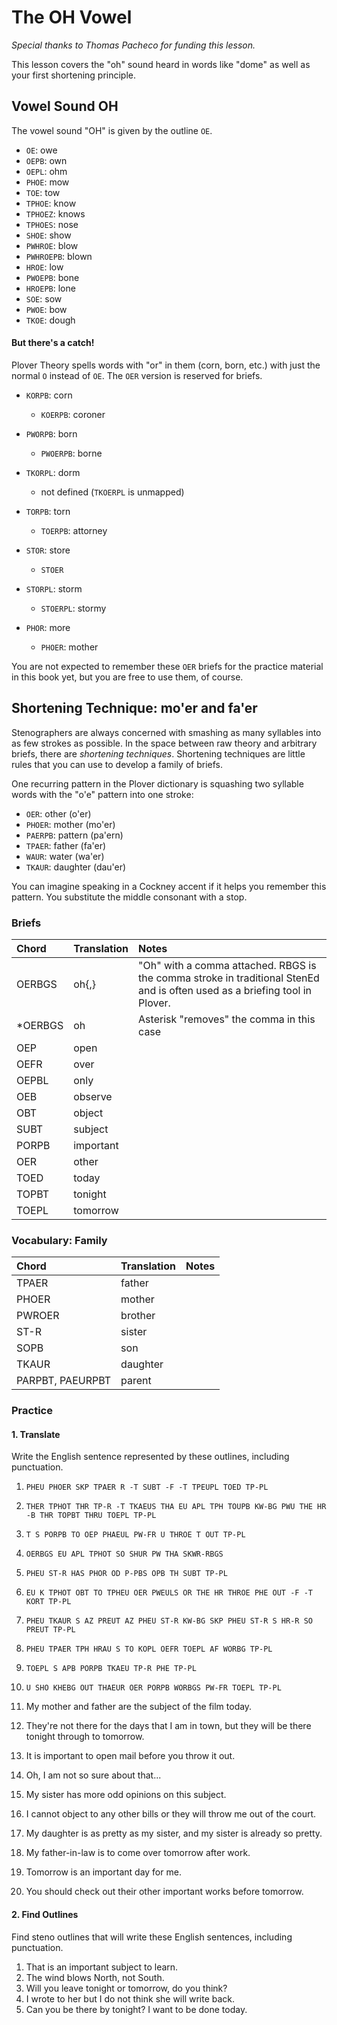 # The OH Vowel

_Special thanks to Thomas Pacheco for funding this lesson._

This lesson covers the "oh" sound heard in words like "dome" as well as your first shortening principle.

## Vowel Sound OH

The vowel sound "OH" is given by the outline `OE`.

* `OE`: owe
* `OEPB`: own
* `OEPL`: ohm
* `PHOE`: mow
* `TOE`: tow
* `TPHOE`: know
* `TPHOEZ`: knows
* `TPHOES`: nose
* `SHOE`: show
* `PWHROE`: blow
* `PWHROEPB`: blown
* `HROE`: low
* `PWOEPB`: bone
* `HROEPB`: lone
* `SOE`: sow
* `PWOE`: bow
* `TKOE`: dough

#### But there's a catch!

Plover Theory spells words with "or" in them \(corn, born, etc.\) with just the normal `O` instead of `OE`. The `OER` version is reserved for briefs.

* `KORPB`: corn
  * `KOERPB`: coroner
* `PWORPB`: born
  * `PWOERPB`: borne
* `TKORPL`: dorm
  * not defined \(`TKOERPL` is unmapped\)
* `TORPB`: torn
  * `TOERPB`: attorney
* `STOR`: store
  * `STOER`
* `STORPL`: storm

  * `STOERPL`: stormy

* `PHOR`: more

  * `PHOER`: mother

You are not expected to remember these `OER` briefs for the practice material in this book yet, but you are free to use them, of course.

## Shortening Technique: mo'er and fa'er

Stenographers are always concerned with smashing as many syllables into as few strokes as possible. In the space between raw theory and arbitrary briefs, there are _shortening techniques_. Shortening techniques are little rules that you can use to develop a family of briefs.

One recurring pattern in the Plover dictionary is squashing two syllable words with the "o'e" pattern into one stroke:

* `OER`: other \(o'er\)
* `PHOER`: mother \(mo'er\)
* `PAERPB`: pattern \(pa'ern\)
* `TPAER`: father \(fa'er\)
* `WAUR`: water \(wa'er\)
* `TKAUR`: daughter \(dau'er\)

You can imagine speaking in a Cockney accent if it helps you remember this pattern. You substitute the middle consonant with a stop.

### Briefs

| Chord | Translation | Notes |
| :--- | :--- | :--- |
| OERBGS | oh{,} | "Oh" with a comma attached. RBGS is the comma stroke in traditional StenEd and is often used as a briefing tool in Plover. |
| \*OERBGS | oh | Asterisk "removes" the comma in this case |
| OEP | open |  |
| OEFR | over |  |
| OEPBL | only |  |
| OEB | observe |  |
| OBT | object |  |
| SUBT | subject |  |
| PORPB | important |  |
| OER | other |  |
| TOED | today |  |
| TOPBT | tonight |  |
| TOEPL | tomorrow |  |

### Vocabulary: Family

| Chord | Translation | Notes |
| :--- | :--- | :--- |
| TPAER | father |  |
| PHOER | mother |  |
| PWROER | brother |  |
| ST-R | sister |  |
| SOPB | son |  |
| TKAUR | daughter |  |
| PARPBT, PAEURPBT | parent |  |

### Practice

#### 1. Translate

Write the English sentence represented by these outlines, including punctuation.

1. `PHEU PHOER SKP TPAER R -T SUBT -F -T TPEUPL TOED TP-PL`
2. `THER TPHOT THR TP-R -T TKAEUS THA EU APL TPH TOUPB KW-BG PWU THE HR -B THR TOPBT THRU TOEPL TP-PL`
3. `T S PORPB TO OEP PHAEUL PW-FR U THROE T OUT TP-PL`
4. `OERBGS EU APL TPHOT SO SHUR PW THA SKWR-RBGS`
5. `PHEU ST-R HAS PHOR OD P-PBS OPB TH SUBT TP-PL`
6. `EU K TPHOT OBT TO TPHEU OER PWEULS OR THE HR THROE PHE OUT -F -T KORT TP-PL`
7. `PHEU TKAUR S AZ PREUT AZ PHEU ST-R KW-BG SKP PHEU ST-R S HR-R SO PREUT TP-PL`
8. `PHEU TPAER TPH HRAU S TO KOPL OEFR TOEPL AF WORBG TP-PL`
9. `TOEPL S APB PORPB TKAEU TP-R PHE TP-PL`
10. `U SHO KHEBG OUT THAEUR OER PORPB WORBGS PW-FR TOEPL TP-PL`

11. My mother and father are the subject of the film today.

12. They're not there for the days that I am in town, but they will be there tonight through to tomorrow.

13. It is important to open mail before you throw it out.

14. Oh, I am not so sure about that...

15. My sister has more odd opinions on this subject.

16. I cannot object to any other bills or they will throw me out of the court.

17. My daughter is as pretty as my sister, and my sister is already so pretty.

18. My father-in-law is to come over tomorrow after work.
19. Tomorrow is an important day for me.
20. You should check out their other important works before tomorrow.

#### 2. Find Outlines

Find steno outlines that will write these English sentences, including punctuation.

1. That is an important subject to learn.
2. The wind blows North, not South.
3. Will you leave tonight or tomorrow, do you think?
4. I wrote to her but I do not think she will write back.
5. Can you be there by tonight? I want to be done today.



